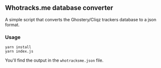 ## Whotracks.me database converter

A simple script that converts the Ghostery/Cliqz trackers database to a json format.

### Usage

```
yarn install
yarn index.js
```

You'll find the output in the `whotracksme.json` file.